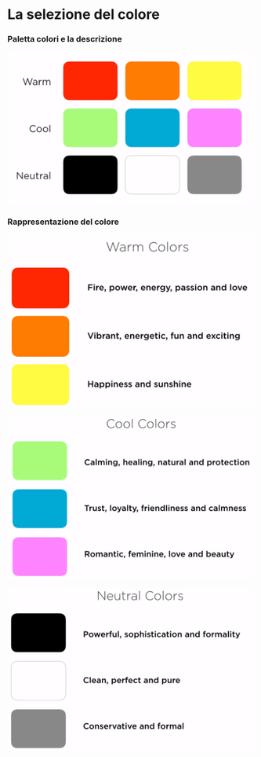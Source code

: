 # La selezione del colore

### Paletta colori e la descrizione

![color-descriptions.png](_media/color-descriptions.png)

### Rappresentazione del colore
![warm-color-desc.png](_media/warm-color-desc.png)

![cool-color-desc.png](_media/cool-color-desc.png)

![neutral-color-desc.png](_media/neutral-color-desc.png)
